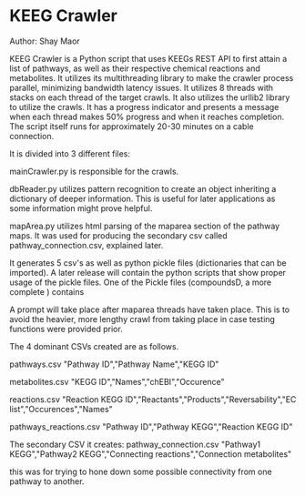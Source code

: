 KEEG Crawler
====
Author: Shay Maor

KEEG Crawler is a Python script that uses KEEGs REST API to first attain a list of pathways, as well as their respective chemical reactions and metabolites. It utilizes its multithreading library to make the crawler process parallel, minimizing bandwidth latency issues. It utilizes 8 threads with stacks on each thread of the target crawls. It also utilizes the urllib2 library to utilize the crawls. It has a progress indicator and presents a message when each thread makes 50% progress and when it reaches completion. The script itself runs for approximately 20-30 minutes on a cable connection.

It is divided into 3 different files:

mainCrawler.py is responsible for the crawls.

dbReader.py utilizes pattern recognition to create an object inheriting a dictionary of deeper information. This is useful for later applications as some information might prove helpful.

mapArea.py utilizes html parsing of the maparea section of the pathway maps. It was used for producing the secondary csv called pathway_connection.csv, explained later. 


It generates 5 csv's as well as python pickle files (dictionaries that can be imported). A later release will contain the python scripts that show proper usage of the pickle files. One of the Pickle files (compoundsD, a more complete ) contains

A prompt will take place after maparea threads have taken place. This is to avoid the heavier, more lengthy crawl from taking place in case testing functions were provided prior.

The 4 dominant CSVs created are as follows.

pathways.csv
"Pathway ID","Pathway Name","KEGG ID"

metabolites.csv
"KEGG ID","Names","chEBI","Occurence"

reactions.csv
"Reaction KEGG ID","Reactants","Products","Reversability","EC list","Occurences","Names"

pathways_reactions.csv
"Pathway ID","Pathway KEGG","Reaction KEGG ID"


The secondary CSV it creates:
pathway_connection.csv
"Pathway1 KEGG","Pathway2 KEGG","Connecting reactions","Connection metabolites"

this was for trying to hone down some possible connectivity from one pathway to another. 
